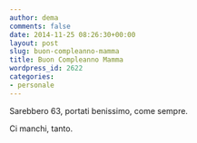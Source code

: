 ```yaml
---
author: dema
comments: false
date: 2014-11-25 08:26:30+00:00
layout: post
slug: buon-compleanno-mamma
title: Buon Compleanno Mamma
wordpress_id: 2622
categories:
- personale
---
```


Sarebbero 63, portati benissimo, come sempre.  

Ci manchi, tanto.
